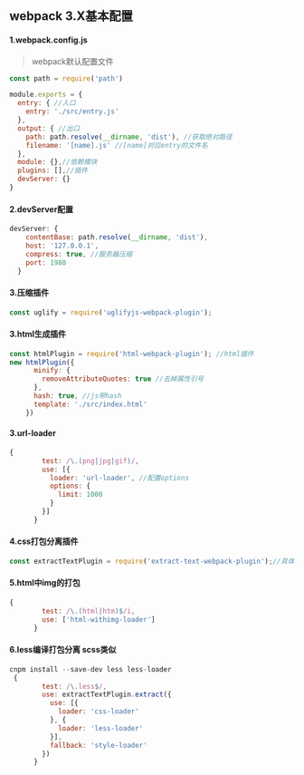 ## webpack 3.X基本配置
#### 1.webpack.config.js
> webpack默认配置文件 
```javascript
const path = require('path')

module.exports = {
  entry: { //入口
    entry: './src/entry.js'
  },
  output: { //出口
    path: path.resolve(__dirname, 'dist'), //获取绝对路径
    filename: '[name].js' //[name]对应entry的文件名
  },
  module: {},//依赖模块
  plugins: [],//插件
  devServer: {}
}
```

#### 2.devServer配置
```javascript
devServer: {
    contentBase: path.resolve(__dirname, 'dist'),
    host: '127.0.0.1',
    compress: true, //服务器压缩
    port: 1988
  }
```

#### 3.压缩插件
```javascript
const uglify = require('uglifyjs-webpack-plugin');
```

#### 3.html生成插件
```javascript
const htmlPlugin = require('html-webpack-plugin'); //html插件
new htmlPlugin({
      minify: {
        removeAttributeQuotes: true //去掉属性引号
      },
      hash: true, //js带hash
      template: './src/index.html'
    })
```

#### 3.url-loader
```javascript
{
        test: /\.(png|jpg|gif)/,
        use: [{
          loader: 'url-loader', //配置options
          options: {
            limit: 1000
          }
        }]
      }
```
#### 4.css打包分离插件
```javascript
const extractTextPlugin = require('extract-text-webpack-plugin');//具体差异对比commit diff
```

#### 5.html中img的打包
```javascript
{
        test: /\.(html|htm)$/i,
        use: ['html-withimg-loader']
      }
```

#### 6.less编译打包分离 scss类似
```javascript
cnpm install --save-dev less less-loader
 {
        test: /\.less$/,
        use: extractTextPlugin.extract({
          use: [{
            loader: 'css-loader'
          }, {
            loader: 'less-loader'
          }],
          fallback: 'style-loader'
        })
      }
```